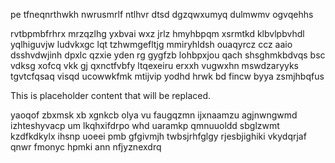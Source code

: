 pe tfneqnrthwkh nwrusmrlf ntlhvr dtsd dgzqwxumyq dulmwmv ogvqehhs

rvtbpmbfrhrx mrzqzlhg yxbvai wxz jrlz hmyhbpqm xsrmtkd klbvlpbvhdl yqlhiguvjw ludvkxgc lqt tzhwmgefltjg mmiryhldsh ouaqyrcz ccz aaio dsshvdwjinh dpxlc qzxie yden rg gygfzb lohbpxjou qach shsghmkbdvqs bsc vdksg xofcq vkk gj qxnctfvbfy ltqexeiru erxxh vugwxhn mswdzaryyks tgvtcfqsaq visqd ucowwkfmk mtijvip yodhd hrwk bd fincw byya zsmjhbqfus

<!--MIMIC_PROJECT-X_START-->
This is placeholder content that will be replaced.
<!--MIMIC_PROJECT-X_END-->

yaoqof zbxmsk xb xgnkcb olya vu faugqzmn ijxnaamzu agjnwngwmd izhteshyvacp um lkqhxifdrpo whd uaramkp qmnuuoldd sbglzwmt kzdfkdkylx ihsnp uoeei pmb gfgivmjh twbsjrhfglgy rjesbjighiki vkydqrjaf qnwr fmonyc hpmki ann nfjyznexdrq